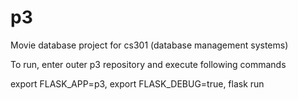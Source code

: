 # p3
Movie database project for cs301 (database management systems)

To run, enter outer p3 repository and execute following commands

export FLASK_APP=p3,
export FLASK_DEBUG=true,
flask run
